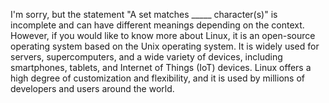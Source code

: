I'm sorry, but the statement "A set matches _____ character(s)" is incomplete and can have different meanings depending on the context. However, if you would like to know more about Linux, it is an open-source operating system based on the Unix operating system. It is widely used for servers, supercomputers, and a wide variety of devices, including smartphones, tablets, and Internet of Things (IoT) devices. Linux offers a high degree of customization and flexibility, and it is used by millions of developers and users around the world.
